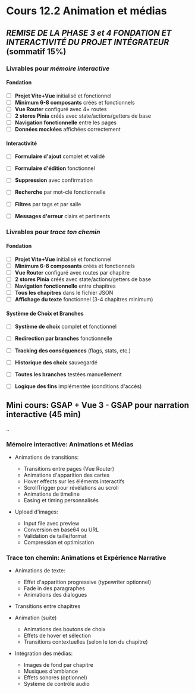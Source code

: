 # Cours 12.2 Animation et médias

<!-- 19 novembre -->

## *REMISE DE LA PHASE 3 et 4 FONDATION ET INTERACTIVITÉ DU PROJET INTÉGRATEUR* (sommatif 15%)

### Livrables pour *mémoire interactive*

#### Fondation

- [ ] **Projet Vite+Vue** initialisé et fonctionnel
- [ ] **Minimum 6-8 composants** créés et fonctionnels
- [ ] **Vue Router** configuré avec 4+ routes
- [ ] **2 stores Pinia** créés avec state/actions/getters de base
- [ ] **Navigation fonctionnelle** entre les pages
- [ ] **Données mockées** affichées correctement

#### Interactivité

- [ ] **Formulaire d'ajout** complet et validé
- [ ] **Formulaire d'édition** fonctionnel
- [ ] **Suppression** avec confirmation
- [ ] **Recherche** par mot-clé fonctionnelle
- [ ] **Filtres** par tags et par salle
- [ ] **Messages d'erreur** clairs et pertinents


### Livrables pour *trace ton chemin*

#### Fondation

- [ ] **Projet Vite+Vue** initialisé et fonctionnel
- [ ] **Minimum 6-8 composants** créés et fonctionnels
- [ ] **Vue Router** configuré avec routes par chapitre
- [ ] **2 stores Pinia** créés avec state/actions/getters de base
- [ ] **Navigation fonctionnelle** entre chapitres
- [ ] **Tous les chapitres** dans le fichier JSON
- [ ] **Affichage du texte** fonctionnel (3-4 chapitres minimum)

#### Système de Choix et Branches

- [ ] **Système de choix** complet et fonctionnel
- [ ] **Redirection par branches** fonctionnelle
- [ ] **Tracking des conséquences** (flags, stats, etc.)
- [ ] **Historique des choix** sauvegardé
- [ ] **Toutes les branches** testées manuellement
- [ ] **Logique des fins** implémentée (conditions d'accès)




## Mini cours: GSAP + Vue 3 - GSAP pour narration interactive (45 min) 

..

### Mémoire interactive: Animations et Médias

- Animations de transitions:
  - Transitions entre pages (Vue Router)
  - Animations d'apparition des cartes
  - Hover effects sur les éléments interactifs
  - ScrollTrigger pour révélations au scroll
  - Animations de timeline
  - Easing et timing personnalisés

- Upload d'images:
  - Input file avec preview
  - Conversion en base64 ou URL
  - Validation de taille/format
  - Compression et optimisation

### Trace ton chemin: Animations et Expérience Narrative

- Animations de texte:
  - Effet d'apparition progressive (typewriter optionnel)
  - Fade in des paragraphes
  - Animations des dialogues
- Transitions entre chapitres

- Animation (suite)
  - Animations des boutons de choix
  - Effets de hover et sélection
  - Transitions contextuelles (selon le ton du chapitre)

- Intégration des médias:
  - Images de fond par chapitre
  - Musiques d'ambiance
  - Effets sonores (optionnel)
  - Système de contrôle audio
